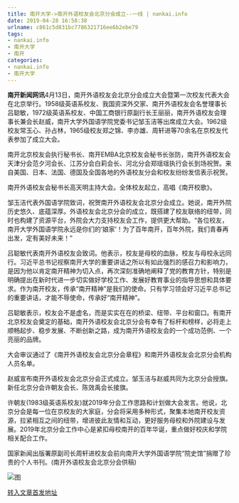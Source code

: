 ```yaml
---
title: 南开大学->南开外语校友会北京分会成立--一线 | nankai.info
date: 2019-04-28 16:58:38
urlname: c861c5d831bc7786321716ee6b2ebe79
tags: 
- nankai.info
- 南开大学
- 南开
categories:
- nankai.info
- 南开大学
---
```


**南开新闻网讯**4月13日，南开外语校友会北京分会成立大会暨第一次校友代表大会在北京举行。1958级英语系校友、我国资深外交家、南开外语校友会名誉理事长吕聪敏，1972级英语系校友、中国工商银行原副行长王丽丽，南开外语校友会理事长兼会长赵威，南开大学外国语学院党委书记邹玉洁等出席成立大会。1962级校友常玉心、孙占林，1965级校友郑之锦、李亦雄、周轩进等70余名在京校友代表参加了成立大会。

南开北京校友会执行秘书长、南开EMBA北京校友会秘书长张防，南开外语校友会天津分会范夕河会长、江苏分会白莉会长、河北分会郑瑶瑶执行会长到场祝贺。来自美国、日本、法国、德国及全国各地的外语校友分会和校友纷纷发信表示祝贺。

南开外语校友会秘书长高天明主持大会。全体校友起立，高唱《南开校歌》。

邹玉洁代表外国语学院致词，祝贺南开外语校友会北京分会成立。她说，南开外院历史悠久、底蕴深厚。外语校友会北京分会的成立，既搭建了校友联络的纽带，同时也构建了资源平台，外院会大力支持校友会工作，提供更大帮助。“各位校友，南开大学外国语学院永远是你们的‘娘家’！为了百年南开，百年外院，我们青春再出发，定有美好未来！”

吕聪敏代表南开外语校友会致词。他表示，校友是母校的血脉，校友与母校永远同行。习近平总书记视察南开大学的重要讲话之所以有如此强烈的感召力和影响力，是因为他以肯定南开精神为切入点，再次深刻准确地阐释了党的教育方针，特别是明确提出在新时代进一步切实做好学校工作、发展好教育事业的指导思想和具体要求。作为南开校友，传承“南开精神”是我们的使命。只有学习领会好习近平总书记的重要讲话，才能不辱使命，传承好“南开精神”。

吕聪敏表示，校友会不是虚名，而是实实在在的桥梁、纽带、平台和窗口。有南开北京校友会奠定的基础，南开外语校友会北京分会有幸有了标杆和榜样，必将走上顺畅起步、稳步发展、不断创新之路，成为南开外语校友会的一个成功范例、一个亮丽的品牌。

大会审议通过了《南开外语校友会北京分会章程》和南开外语校友会北京分会机构人员名单。

赵威宣布南开外语校友会北京分会正式成立。邹玉洁与赵威共同为北京分会授旗。新任北京分会许朝友会长、陈效禹会长接旗。

许朝友(1983级英语系校友)就2019年分会工作思路和计划做大会发言。他说，北京分会是每一位在京校友的大家庭，分会将采用多种形式，聚集本地南开校友资源，拉紧相互之间的纽带，增进彼此友情和互动，更好服务母校和外院建设与发展。2019年北京分会工作中心是紧扣母校南开的百年华诞，重点做好校庆和学院相关配合工作。

国家新闻出版署原副司长周轩进校友会前向南开大学外国语学院“院史馆”捐赠了珍贵的个人书刊。(南开外语校友会北京分会供稿)

![图](http://news.nankai.edu.cn/pic/0/00/34/98/349844_816016.jpg)

[转入文章首发地址](http://news.nankai.edu.cn/zhxw/system/2019/04/18/000445754.shtml)